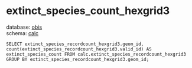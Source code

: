 # extinct_species_count_hexgrid3
database: [obis](../)  
schema: [calc](calc)  

    SELECT extinct_species_recordcount_hexgrid3.geom_id, count(extinct_species_recordcount_hexgrid3.valid_id) AS extinct_species_count FROM calc.extinct_species_recordcount_hexgrid3 GROUP BY extinct_species_recordcount_hexgrid3.geom_id;